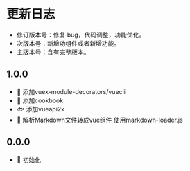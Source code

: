# 更新日志

- 修订版本号：修复 bug，代码调整，功能优化。
- 次版本号：新增功组件或者新增功能。
- 主版本号：含有完整版本。

## 1.0.0

- 📕 添加vuex-module-decorators/vuecli
- 📕 添加cookbook
- 🐟 添加vueapi2x
- 🚩 解析Markdown文件转成vue组件 使用markdown-loader.js

## 0.0.0

- 🎉 初始化
